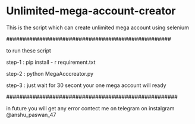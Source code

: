 # Unlimited-mega-account-creator
This is the script which can create unlimited mega account using selenium


##################################################

to run these script

step-1 : pip install - r requirement.txt

step-2 : python MegaAcccreator.py

step-3 : just wait for 30 secont your one mega account will ready

####################################################

in future you will get any error contect me on telegram on instalgram
@anshu_paswan_47
